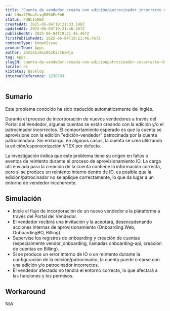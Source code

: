 ```yaml
---
title: "Cuenta de vendedor creada con edición/patrocinador incorrecto durante la incorporación"
id: 4Hux4THmu1cvgR05bEeFbH
status: PUBLISHED
createdAt: 2025-06-04T19:21:33.198Z
updatedAt: 2025-06-04T19:21:46.467Z
publishedAt: 2025-06-04T19:21:46.467Z
firstPublishedAt: 2025-06-04T19:21:46.467Z
contentType: knownIssue
productTeam: Apps
author: 2mXZkbi0oi061KicTExNjo
tag: Apps
slugEN: cuenta-de-vendedor-creada-con-edicionpatrocinador-incorrecto-durante-la-incorporacion
locale: es
kiStatus: Backlog
internalReference: 1238783
---
```


## Sumario

<div class="alert alert-info">
  <p>Este problema conocido ha sido traducido automáticamente del inglés.</p>
</div>


Durante el proceso de incorporación de nuevos vendedores a través del Portal del Vendedor, algunas cuentas se están creando con la edición y/o el patrocinador incorrectos. El comportamiento esperado es que la cuenta se aprovisione con la edición "edición-vendedor" patrocinada por la cuenta patrocinadora. Sin embargo, en algunos casos, la cuenta se crea utilizando la edición/esponsorización VTEX por defecto.

La investigación indica que este problema tiene su origen en fallos o eventos de reintento durante el proceso de aprovisionamiento IO. La carga útil enviada para la creación de la cuenta contiene la información correcta, pero si se produce un reintento interno dentro de IO, es posible que la edición/patrocinador no se aplique correctamente, lo que da lugar a un entorno de vendedor incoherente.


##

## Simulación



- Inicie el flujo de incorporación de un nuevo vendedor a la plataforma a través del Portal del Vendedor.
- El vendedor recibirá una invitación y la aceptará, desencadenando acciones internas de aprovisionamiento (Onboarding.Web, OnboardingBO, Billing).
- Supervise los registros de onboarding y creación de cuentas (especialmente vendor_onboarding, llamadas onboarding-api, creación de cuentas en Billing).
- Si se produce un error interno de IO o un reintento durante la configuración de la edición/patrocinador, la cuenta puede crearse con una edición y/o patrocinador incorrectos.
- El vendedor afectado no tendrá el entorno correcto, lo que afectará a las funciones y los permisos.



## Workaround


N/A







